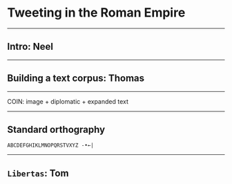 # Tweeting in the Roman Empire

---

## Intro: Neel

--- 

## Building a text corpus: Thomas

---

COIN: image + diplomatic + expanded text

---


## Standard orthography

    ABCDEFGHIKLMNOPQRSTVXYZ -•←|
 
---

## `Libertas`:  Tom
